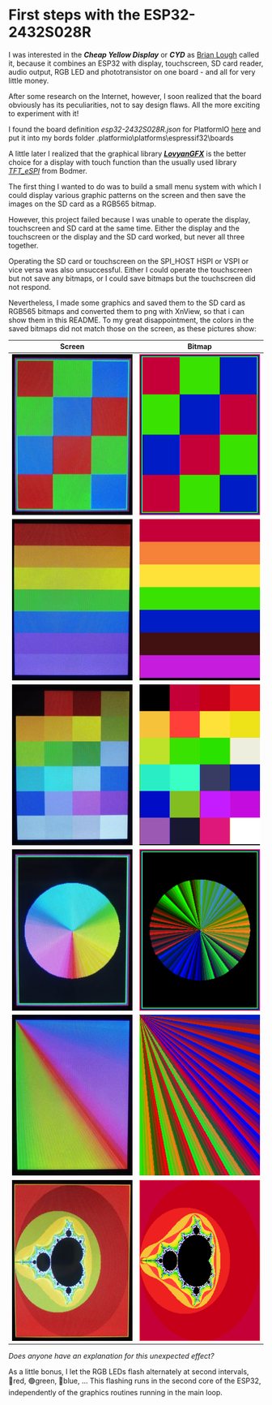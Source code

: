 # First steps with the ESP32-2432S028R
I was interested in the ***Cheap Yellow Display*** or ***CYD*** as [Brian Lough](https://www.youtube.com/watch?v=0AVyvwv0agk) called it, because it combines an ESP32 with display, touchscreen, SD card reader, audio output, RGB LED and phototransistor on one board - and all for very little money.

After some research on the Internet, however, I soon realized that the board obviously has its peculiarities, not to say design flaws. All the more exciting to experiment with it!

I found the board definition *esp32-2432S028R.json* for PlatformIO [here](https://github.com/rzeldent/platformio-espressif32-sunton/) and put it into my bords folder .platformio\platforms\espressif32\boards

A little later I realized that the graphical library [***LovyanGFX***](https://github.com/lovyan03/LovyanGFX) is the better choice for a display with touch function than the usually used library [*TFT_eSPI*](https://github.com/bodmer) from Bodmer.

The first thing I wanted to do was to build a small menu system with which I could display various graphic patterns on the screen and then save the images on the SD card as a RGB565 bitmap.

However, this project failed because I was unable to operate the display, touchscreen and SD card at the same time. Either the display and the touchscreen or the display and the SD card worked, but never all three together.

Operating the SD card or touchscreen on the SPI_HOST HSPI or VSPI or vice versa was also unsuccessful. Either I could operate the touchscreen but not save any bitmaps, or I could save bitmaps but the touchscreen did not respond.

Nevertheless, I made some graphics and saved them to the SD card as RGB565 bitmaps and converted them to png with XnView, so that i can show them in this README. To my great disappointment, the colors in the saved bitmaps did not match those on the screen, as these pictures show:

| Screen | Bitmap |
|:------:|:------:|
| ![img1](images/img1.png)   | ![img2](images/RGB_Tiles_16true.png) |
| ![img3](images/img3.png)   | ![img4](images/Rainbow_Stripes_16true.png) |
| ![img5](images/img5.png)   | ![img6](images/Color_Tiles_16true.png) |
| ![img7](images/img7.png)   | ![img8](images/HSV_ColorCircle_16true.png) |
| ![img9](images/img9.png)   | ![img10](images/Color_Gradients_16true.png) |
| ![img11](images/img11.png) | ![img12](images/Mandelbrot_16true.png) |

*Does anyone have an explanation for this unexpected effect?*

As a little bonus, I let the RGB LEDs flash alternately at second intervals, 🔴red, 🟢green, 🔵blue, ... This flashing runs in the second core of the ESP32, independently of the graphics routines running in the main loop.